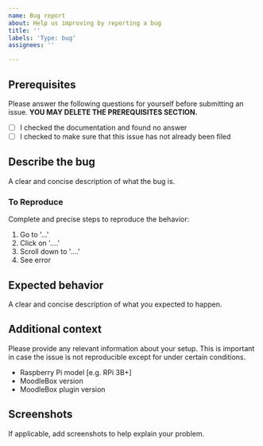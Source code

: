 ```yaml
---
name: Bug report
about: Help us improving by reporting a bug
title: ''
labels: 'Type: bug'
assignees: ''

---
```


<!--
Thanks for reporting issues back to MoodleBox!

Note: This is the **issue tracker of MoodleBox**, please do NOT use this to get answers to your questions or get help for fixing your installation. This is a place to report bugs to developers.

To make it possible for us to deal with the bug please fill out below information carefully.
-->

## Prerequisites

Please answer the following questions for yourself before submitting an issue. **YOU MAY DELETE THE PREREQUISITES SECTION.**

- [ ] I checked the documentation and found no answer
- [ ] I checked to make sure that this issue has not already been filed

## Describe the bug
A clear and concise description of what the bug is.

### To Reproduce
Complete and precise steps to reproduce the behavior:
1. Go to '...'
2. Click on '....'
3. Scroll down to '....'
4. See error

## Expected behavior
A clear and concise description of what you expected to happen.

## Additional context
Please provide any relevant information about your setup. This is important in case the issue is not reproducible except for under certain conditions.
- Raspberry Pi model [e.g. RPi 3B+]
- MoodleBox version
- MoodleBox plugin version

## Screenshots
If applicable, add screenshots to help explain your problem.
